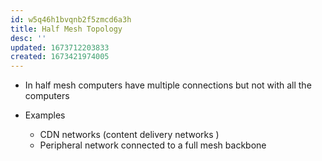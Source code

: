 ```yaml
---
id: w5q46h1bvqnb2f5zmcd6a3h
title: Half Mesh Topology
desc: ''
updated: 1673712203833
created: 1673421974005
---
```



-   In half mesh computers have multiple connections but not with all the computers

- Examples 
	- CDN networks (content delivery networks )
	- Peripheral network connected to a full mesh backbone 